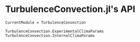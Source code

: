 # TurbulenceConvection.jl's API

```@meta
CurrentModule = TurbulenceConvection
```

```@docs
TurbulenceConvection.ExperimentalClimaParams
TurbulenceConvection.InternalClimaParams
```
